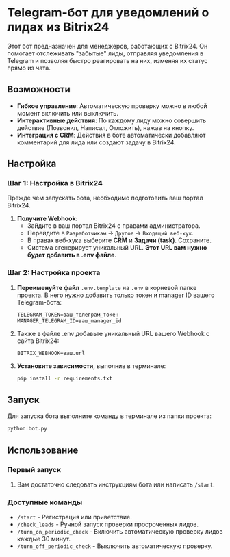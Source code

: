 # Telegram-бот для уведомлений о лидах из Bitrix24

Этот бот предназначен для менеджеров, работающих с Bitrix24. Он помогает отслеживать "забытые" лиды, отправляя уведомления в Telegram и позволяя быстро реагировать на них, изменяя их статус прямо из чата.

## Возможности

* **Гибкое управление**: Автоматическую проверку можно в любой момент включить или выключить.
* **Интерактивные действия**: По каждому лиду можно совершить действие (Позвонил, Написал, Отложить), нажав на кнопку.
* **Интеграция с CRM**: Действия в боте автоматически добавляют комментарий для лида или создают задачу в Bitrix24.

## Настройка

### Шаг 1: Настройка в Bitrix24

Прежде чем запускать бота, необходимо подготовить ваш портал Bitrix24.

1.  **Получите Webhook**:
    * Зайдите в ваш портал Bitrix24 с правами администратора.
    * Перейдите в `Разработчикам` -> `Другое` -> `Входящий веб-хук`.
    * В правах веб-хука выберите **CRM** и **Задачи (task)**. Сохраните.
    * Система сгенерирует уникальный URL. **Этот URL вам нужно будет добавить в .env файле**.

### Шаг 2: Настройка проекта

1.  **Переименуйте файл** `.env.template` на `.env` в корневой папке проекта. В него нужно добавить только токен и manager ID вашего Telegram-бота:
    ```
    TELEGRAM_TOKEN=ваш_телеграм_токен
    MANAGER_TELEGRAM_ID=ваш_manager_id
    ```
2. Также в файле .env добавьте уникальный URL вашего Webhook с сайта Bitrix24:
    ```
    BITRIX_WEBHOOK=ваш.url        
    ```

3. **Установите зависимости**, выполнив в терминале:
    ```bash
    pip install -r requirements.txt
    ```

## Запуск

Для запуска бота выполните команду в терминале из папки проекта:

```bash
python bot.py
```

## Использование

### Первый запуск

1.   Вам достаточно следовать инструкциям бота или написать `/start`.

### Доступные команды

* `/start` - Регистрация или приветствие.
* `/check_leads` - Ручной запуск проверки просроченных лидов.
* `/turn_on_periodic_check` - Включить автоматическую проверку лидов каждые 30 минут.
* `/turn_off_periodic_check` - Выключить автоматическую проверку.

